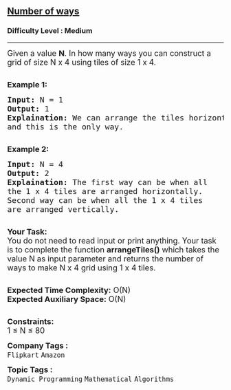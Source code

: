 <h2><a href="https://www.geeksforgeeks.org/problems/number-of-ways2552/1?page=4&company=Flipkart&difficulty=Medium&sortBy=submissions">Number of ways</a></h2><h3>Difficulty Level : Medium</h3><hr><div class="problems_problem_content__Xm_eO"><p><span style="font-size:18px">Given a value <strong>N</strong>. In how many ways you can construct a grid&nbsp;of size N x 4 using tiles of size 1 x 4.</span></p>

<p><br>
<strong><span style="font-size:18px">Example 1:</span></strong></p>

<pre><span style="font-size:18px"><strong>Input:</strong> N = 1
<strong>Output:</strong> 1
<strong>Explaination:</strong> We can arrange the tiles horizontally 
and this is the only way.</span></pre>

<p><br>
<strong><span style="font-size:18px">Example 2:</span></strong></p>

<pre><span style="font-size:18px"><strong>Input:</strong> N = 4
<strong>Output:</strong> 2
<strong>Explaination:</strong> The first way can be when all 
the 1 x 4 tiles are arranged horizontally. 
Second way can be when all the 1 x 4 tiles 
are arranged vertically.</span></pre>

<p><br>
<span style="font-size:18px"><strong>Your Task:</strong><br>
You do not need to read input or print anything. Your task is to complete the function <strong>arrangeTiles()</strong> which takes the value N as input parameter and returns the number of ways to make N x 4 grid&nbsp;using 1 x 4 tiles.</span></p>

<p><br>
<span style="font-size:18px"><strong>Expected Time Complexity:</strong> O(N)<br>
<strong>Expected Auxiliary Space:</strong> O(N)</span></p>

<p><br>
<span style="font-size:18px"><strong>Constraints:</strong><br>
1 ≤ N ≤ 80</span></p>
</div><p><span style=font-size:18px><strong>Company Tags : </strong><br><code>Flipkart</code>&nbsp;<code>Amazon</code>&nbsp;<br><p><span style=font-size:18px><strong>Topic Tags : </strong><br><code>Dynamic Programming</code>&nbsp;<code>Mathematical</code>&nbsp;<code>Algorithms</code>&nbsp;